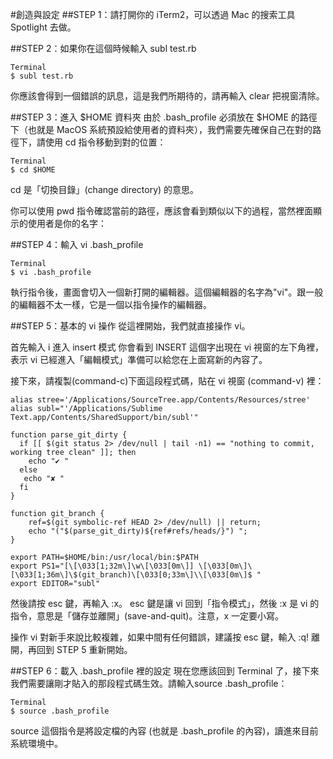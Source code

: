 #創造與設定
##STEP 1：請打開你的 iTerm2，可以透過 Mac 的搜索工具 Spotlight 去做。


##STEP 2：如果你在這個時候輸入 subl test.rb
```
Terminal
$ subl test.rb
```
你應該會得到一個錯誤的訊息，這是我們所期待的，請再輸入 clear 把視窗清除。

##STEP 3：進入 $HOME 資料夾
由於 .bash_profile 必須放在 $HOME 的路徑下（也就是 MacOS 系統預設給使用者的資料夾），我們需要先確保自己在對的路徑下，請使用 cd 指令移動到對的位置：

```
Terminal
$ cd $HOME
```

cd 是「切換目錄」(change directory) 的意思。

你可以使用 pwd 指令確認當前的路徑，應該會看到類似以下的過程，當然裡面顯示的使用者是你的名字：

##STEP 4：輸入 vi .bash_profile

```
Terminal
$ vi .bash_profile
```

執行指令後，畫面會切入一個新打開的編輯器。這個編輯器的名字為"vi"。跟一般的編輯器不太一樣，它是一個以指令操作的編輯器。


##STEP 5：基本的 vi 操作
從這裡開始，我們就直接操作 vi。

首先輸入 i 進入 insert 模式
你會看到 INSERT 這個字出現在 vi 視窗的左下角裡，表示 vi 已經進入「編輯模式」準備可以給您在上面寫新的內容了。

接下來，請複製(command-c)下面這段程式碼，貼在 vi 視窗 (command-v) 裡：

```
alias stree='/Applications/SourceTree.app/Contents/Resources/stree'
alias subl="'/Applications/Sublime Text.app/Contents/SharedSupport/bin/subl'"

function parse_git_dirty {
  if [[ $(git status 2> /dev/null | tail -n1) == "nothing to commit, working tree clean" ]]; then
    echo "✔ "
  else
   echo "✘ "
  fi
}

function git_branch {
    ref=$(git symbolic-ref HEAD 2> /dev/null) || return;
    echo "("$(parse_git_dirty)${ref#refs/heads/}") ";
}

export PATH=$HOME/bin:/usr/local/bin:$PATH
export PS1="[\[\033[1;32m\]\w\[\033[0m\]] \[\033[0m\]\[\033[1;36m\]\$(git_branch)\[\033[0;33m\]\\[\033[0m\]$ "
export EDITOR="subl"
```

然後請按 esc 鍵，再輸入 :x。
esc 鍵是讓 vi 回到「指令模式」，然後 :x 是 vi 的指令，意思是「儲存並離開」(save-and-quit)。注意，x 一定要小寫。


操作 vi 對新手來說比較複雜，如果中間有任何錯誤，建議按 esc 鍵，輸入 :q! 離開，再回到 STEP 5 重新開始。



##STEP 6：載入 .bash_profile 裡的設定
現在您應該回到 Terminal 了，接下來我們需要讓剛才貼入的那段程式碼生效。請輸入source .bash_profile：

```
Terminal
$ source .bash_profile
```

source 這個指令是將設定檔的內容 (也就是 .bash_profile 的內容)，讀進來目前系統環境中。